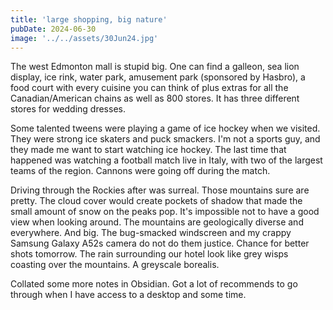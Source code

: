 ```yaml
---
title: 'large shopping, big nature'
pubDate: 2024-06-30
image: '../../assets/30Jun24.jpg'
---
```

The west Edmonton mall is stupid big. One can find a galleon, sea lion display, ice rink, water park, amusement park (sponsored by Hasbro), a food court with every cuisine you can think of plus extras for all the Canadian/American chains as well as 800 stores. It has three different stores for wedding dresses. 

Some talented tweens were playing a game of ice hockey when we visited. They were strong ice skaters and puck smackers. I'm not a sports guy, and they made me want to start watching ice hockey. The last time that happened was watching a football match live in Italy, with two of the largest teams of the region. Cannons were going off during the match.

Driving through the Rockies after was surreal. Those mountains sure are pretty. The cloud cover would create pockets of shadow that made the small amount of snow on the peaks pop. It's impossible not to have a good view when looking around. The mountains are geologically diverse and everywhere. And big. The bug-smacked windscreen and my crappy Samsung Galaxy A52s camera do not do them justice. Chance for better shots tomorrow. The rain surrounding our hotel look like grey wisps coasting over the mountains. A greyscale borealis.

Collated some more notes in Obsidian. Got a lot of recommends to go through when I have access to a desktop and some time.